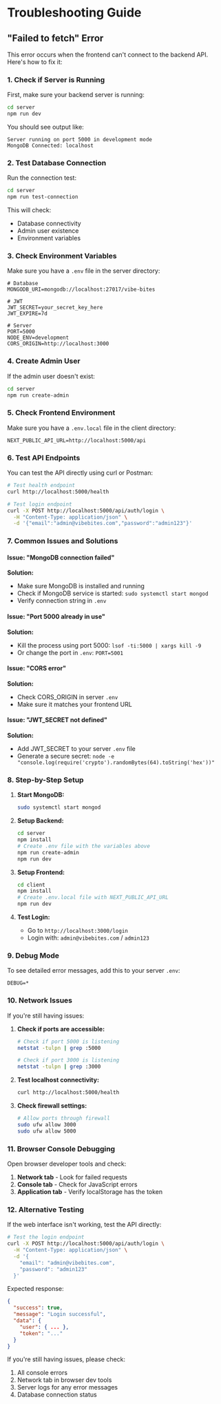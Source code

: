 # Troubleshooting Guide

## "Failed to fetch" Error

This error occurs when the frontend can't connect to the backend API. Here's how to fix it:

### 1. Check if Server is Running

First, make sure your backend server is running:

```bash
cd server
npm run dev
```

You should see output like:
```
Server running on port 5000 in development mode
MongoDB Connected: localhost
```

### 2. Test Database Connection

Run the connection test:

```bash
cd server
npm run test-connection
```

This will check:
- Database connectivity
- Admin user existence
- Environment variables

### 3. Check Environment Variables

Make sure you have a `.env` file in the server directory:

```env
# Database
MONGODB_URI=mongodb://localhost:27017/vibe-bites

# JWT
JWT_SECRET=your_secret_key_here
JWT_EXPIRE=7d

# Server
PORT=5000
NODE_ENV=development
CORS_ORIGIN=http://localhost:3000
```

### 4. Create Admin User

If the admin user doesn't exist:

```bash
cd server
npm run create-admin
```

### 5. Check Frontend Environment

Make sure you have a `.env.local` file in the client directory:

```env
NEXT_PUBLIC_API_URL=http://localhost:5000/api
```

### 6. Test API Endpoints

You can test the API directly using curl or Postman:

```bash
# Test health endpoint
curl http://localhost:5000/health

# Test login endpoint
curl -X POST http://localhost:5000/api/auth/login \
  -H "Content-Type: application/json" \
  -d '{"email":"admin@vibebites.com","password":"admin123"}'
```

### 7. Common Issues and Solutions

#### Issue: "MongoDB connection failed"
**Solution:**
- Make sure MongoDB is installed and running
- Check if MongoDB service is started: `sudo systemctl start mongod`
- Verify connection string in `.env`

#### Issue: "Port 5000 already in use"
**Solution:**
- Kill the process using port 5000: `lsof -ti:5000 | xargs kill -9`
- Or change the port in `.env`: `PORT=5001`

#### Issue: "CORS error"
**Solution:**
- Check CORS_ORIGIN in server `.env`
- Make sure it matches your frontend URL

#### Issue: "JWT_SECRET not defined"
**Solution:**
- Add JWT_SECRET to your server `.env` file
- Generate a secure secret: `node -e "console.log(require('crypto').randomBytes(64).toString('hex'))"`

### 8. Step-by-Step Setup

1. **Start MongoDB:**
   ```bash
   sudo systemctl start mongod
   ```

2. **Setup Backend:**
   ```bash
   cd server
   npm install
   # Create .env file with the variables above
   npm run create-admin
   npm run dev
   ```

3. **Setup Frontend:**
   ```bash
   cd client
   npm install
   # Create .env.local file with NEXT_PUBLIC_API_URL
   npm run dev
   ```

4. **Test Login:**
   - Go to `http://localhost:3000/login`
   - Login with: `admin@vibebites.com` / `admin123`

### 9. Debug Mode

To see detailed error messages, add this to your server `.env`:

```env
DEBUG=*
```

### 10. Network Issues

If you're still having issues:

1. **Check if ports are accessible:**
   ```bash
   # Check if port 5000 is listening
   netstat -tulpn | grep :5000
   
   # Check if port 3000 is listening
   netstat -tulpn | grep :3000
   ```

2. **Test localhost connectivity:**
   ```bash
   curl http://localhost:5000/health
   ```

3. **Check firewall settings:**
   ```bash
   # Allow ports through firewall
   sudo ufw allow 3000
   sudo ufw allow 5000
   ```

### 11. Browser Console Debugging

Open browser developer tools and check:

1. **Network tab** - Look for failed requests
2. **Console tab** - Check for JavaScript errors
3. **Application tab** - Verify localStorage has the token

### 12. Alternative Testing

If the web interface isn't working, test the API directly:

```bash
# Test the login endpoint
curl -X POST http://localhost:5000/api/auth/login \
  -H "Content-Type: application/json" \
  -d '{
    "email": "admin@vibebites.com",
    "password": "admin123"
  }'
```

Expected response:
```json
{
  "success": true,
  "message": "Login successful",
  "data": {
    "user": { ... },
    "token": "..."
  }
}
```

If you're still having issues, please check:
1. All console errors
2. Network tab in browser dev tools
3. Server logs for any error messages
4. Database connection status 